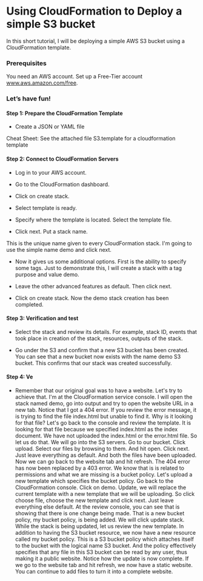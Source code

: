 # Using CloudFormation to Deploy a simple S3 bucket

 In this short tutorial, I will be deploying a simple AWS S3 bucket using a CloudFormation template. 
 
### Prerequisites

You need an AWS account. Set up a Free-Tier account www.aws.amazon.com/free.

### Let’s have fun!

#### Step 1: Prepare the CloudFormation Template
 
 - Create a JSON or YAML file 
 
Cheat Sheet: See the attached file S3.template for a cloudformation template

#### Step 2: Connect to CloudFormation Servers

- Log in to your AWS account. 

- Go to the CloudFormation dashboard. 

- Click on create stack. 

- Select template is ready. 

- Specify where the template is located. Select the template file. 

- Click next. Put a stack name. 

This is the unique name given to every CloudFormation stack. I'm going to use the simple name demo and click next. 

- Now it gives us some additional options. First is the ability to specify some tags. Just to demonstrate this, I will create a stack with a tag purpose and value demo. 

- Leave the other advanced features as default. Then click next. 

- Click on create stack. Now the demo stack creation has been completed.


#### Step 3: Verification and test

- Select the stack and review its details. For example, stack ID, events that took place in creation of the stack, resources, outputs of the stack. 

- Go under the S3 and confirm that a new S3 bucket has been created. You can see that a new bucket now exists with the name demo S3 bucket. This confirms that our stack was created successfully.


#### Step 4: Ve

- Remember that our original goal was to have a website. Let's try to achieve that. I'm at the CloudFormation service console. I will open the stack named demo, go into output and try to open the website URL in a new tab. Notice that I got a 404 error. If you review the error message, it is trying to find the file index.html but unable to find it. Why is it looking for that file? Let's go back to the console and review the template. It is looking for that file because we specified index.html as the index document. We have not uploaded the index.html or the error.html file. So let us do that. We will go into the S3 servers. Go to our bucket. Click upload. Select our files by browsing to them. And hit open. Click next. Just leave everything as default. And both the files have been uploaded. Now we can go back to the website tab and hit refresh. The 404 error has now been replaced by a 403 error. We know that is is related to permissions and what we are missing is a bucket policy. Let's upload a new template which specifies the bucket policy. Go back to the CloudFormation console. Click on demo. Update, we will replace the current template with a new template that we will be uploading. So click choose file, choose the new template and click next. Just leave everything else default. At the review console, you can see that is showing that there is one change being made. That is a new bucket policy, my bucket policy, is being added. We will click update stack. While the stack is being updated, let us review the new template. In addition to having the S3 bucket resource, we now have a new resource called my bucket policy. This is a S3 bucket policy which attaches itself to the bucket with the logical name S3 bucket. And the policy effectively specifies that any file in this S3 bucket can be read by any user, thus making it a public website. Notice how the update is now complete. If we go to the website tab and hit refresh, we now have a static website. You can continue to add files to turn it into a complete website.